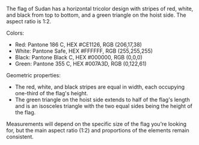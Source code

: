 The flag of Sudan has a horizontal tricolor design with stripes of red, white, and black from top to bottom, and a green triangle on the hoist side. The aspect ratio is 1:2.

Colors:
- Red: Pantone 186 C, HEX #CE1126, RGB (206,17,38)
- White: Pantone Safe, HEX #FFFFFF, RGB (255,255,255)
- Black: Pantone Black C, HEX #000000, RGB (0,0,0)
- Green: Pantone 355 C, HEX #007A3D, RGB (0,122,61)

Geometric properties:
- The red, white, and black stripes are equal in width, each occupying one-third of the flag's height.
- The green triangle on the hoist side extends to half of the flag's length and is an isosceles triangle with the two equal sides being the height of the flag.

Measurements will depend on the specific size of the flag you're looking for, but the main aspect ratio (1:2) and proportions of the elements remain consistent.